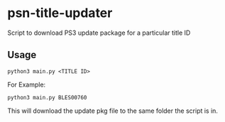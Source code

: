 # psn-title-updater
Script to download PS3 update package for a particular title ID

## Usage

```console
python3 main.py <TITLE ID>

```

For Example:

```console
python3 main.py BLES00760

```

This will download the update pkg file to the same folder the script is in.